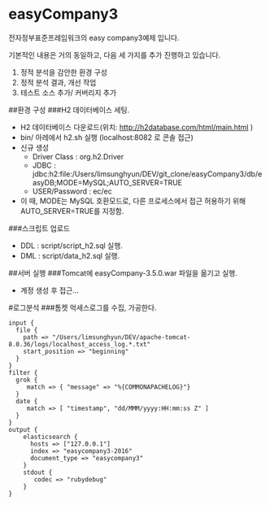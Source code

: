 # easyCompany3
전자정부표준프레임워크의 easy company3예제 입니다.

기본적인 내용은 거의 동일하고, 다음 세 가지를 추가 진행하고 있습니다.

1. 정적 분석을 감안한 환경 구성
1. 정적 분석 결과, 개선 작업
1. 테스트 소스 추가/ 커버리지 추가

##환경 구성
###H2 데이터베이스 세팅.
- H2 데이터베이스 다운로드(위치: http://h2database.com/html/main.html )
- bin/ 아레에서 h2.sh 실행 (localhost:8082 로 콘솔 접근)
- 신규 생성 
  - Driver Class : org.h2.Driver
  - JDBC : jdbc:h2:file:/Users/limsunghyun/DEV/git_clone/easyCompany3/db/easyDB;MODE=MySQL;AUTO_SERVER=TRUE
  - USER/Password : ec/ec
- 이 때, MODE는 MySQL 호환모드로, 다른 프로세스에서 접근 허용하기 위해 AUTO_SERVER=TRUE를 지정함.

###스크립트 업로드
- DDL : script/script_h2.sql 실행.
- DML : script/data_h2.sql 실행.

##서버 실행 
###Tomcat에 easyCompany-3.5.0.war 파일을 옮기고 실행.
- 계정 생성 후 접근...

#로그분석
###톰켓 억세스로그를 수집, 가공한다.
```
input {
  file {
    path => "/Users/limsunghyun/DEV/apache-tomcat-8.0.36/logs/localhost_access_log.*.txt"
    start_position => "beginning"    
  }
}
filter {
  grok {
     match => { "message" => "%{COMMONAPACHELOG}"}
  }
  date {
     match => [ "timestamp", "dd/MMM/yyyy:HH:mm:ss Z" ]
  }
}
output {
    elasticsearch {
      hosts => ["127.0.0.1"]
      index => "easycompany3-2016"
      document_type => "easycompany3"
    }
    stdout {
       codec => "rubydebug"
    }
}
```
